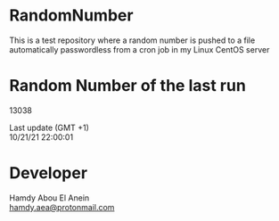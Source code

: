 # RandomNumber    
This is a test repository where a random number is pushed to a file automatically passwordless from a cron job in my Linux CentOS server    
# Random Number of the last run   
13038
      
Last update (GMT +1)    
10/21/21 22:00:01
# Developer    
Hamdy Abou El Anein   
hamdy.aea@protonmail.com
